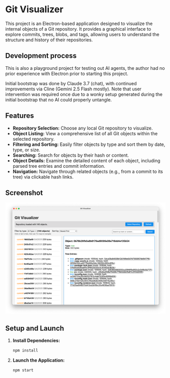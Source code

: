 # Git Visualizer

This project is an Electron-based application designed to visualize the internal objects of a Git repository. It provides a graphical interface to explore commits, trees, blobs, and tags, allowing users to understand the structure and history of their repositories. 

## Development process

This is also a playground project for testing out AI agents, the author had no prior experience with Electron prior to starting this project.

Initial bootstrap was done by Claude 3.7 (chat), with continued improvements via Cline (Gemini 2.5 Flash mostly). Note that user intervention was required once due to a wonky setup generated during the initial bootstrap that no AI could properly untangle.

## Features

- **Repository Selection:** Choose any local Git repository to visualize.
- **Object Listing:** View a comprehensive list of all Git objects within the selected repository.
- **Filtering and Sorting:** Easily filter objects by type and sort them by date, type, or size.
- **Searching:** Search for objects by their hash or content.
- **Object Details:** Examine the detailed content of each object, including parsed tree entries and commit information.
- **Navigation:** Navigate through related objects (e.g., from a commit to its tree) via clickable hash links.

## Screenshot

![Main App Window](doc/screenshot.png)

## Setup and Launch

1.  **Install Dependencies:**
    ```bash
    npm install
    ```

2.  **Launch the Application:**
    ```bash
    npm start
